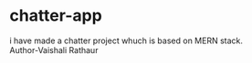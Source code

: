 # chatter-app
i have made a chatter project whuch is based on MERN stack.
<br>
Author-Vaishali Rathaur
